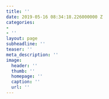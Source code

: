 ```yaml
---
title: ''
date: 2019-05-16 08:34:18.226000000 Z
categories:
- 
- ''
layout: page
subheadline: ''
teaser: ''
meta_description: ''
image:
  header: ''
  thumb: ''
  homepage: ''
  caption: ''
  url: ''
---
```


 [1]: #
 [2]: #
 [3]: #
 [4]: #
 [5]: #
 [6]: #
 [7]: #
 [8]: #
 [9]: #
 [10]: #